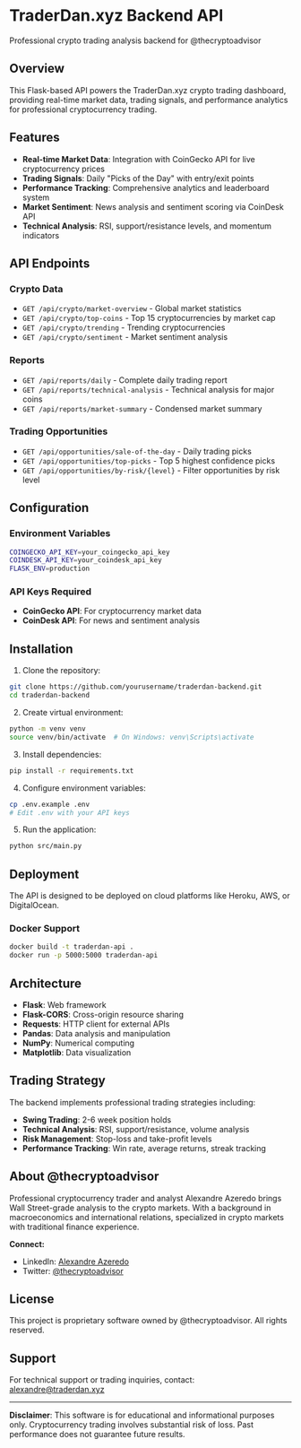 # TraderDan.xyz Backend API

Professional crypto trading analysis backend for @thecryptoadvisor

## Overview

This Flask-based API powers the TraderDan.xyz crypto trading dashboard, providing real-time market data, trading signals, and performance analytics for professional cryptocurrency trading.

## Features

- **Real-time Market Data**: Integration with CoinGecko API for live cryptocurrency prices
- **Trading Signals**: Daily "Picks of the Day" with entry/exit points
- **Performance Tracking**: Comprehensive analytics and leaderboard system
- **Market Sentiment**: News analysis and sentiment scoring via CoinDesk API
- **Technical Analysis**: RSI, support/resistance levels, and momentum indicators

## API Endpoints

### Crypto Data
- `GET /api/crypto/market-overview` - Global market statistics
- `GET /api/crypto/top-coins` - Top 15 cryptocurrencies by market cap
- `GET /api/crypto/trending` - Trending cryptocurrencies
- `GET /api/crypto/sentiment` - Market sentiment analysis

### Reports
- `GET /api/reports/daily` - Complete daily trading report
- `GET /api/reports/technical-analysis` - Technical analysis for major coins
- `GET /api/reports/market-summary` - Condensed market summary

### Trading Opportunities
- `GET /api/opportunities/sale-of-the-day` - Daily trading picks
- `GET /api/opportunities/top-picks` - Top 5 highest confidence picks
- `GET /api/opportunities/by-risk/{level}` - Filter opportunities by risk level

## Configuration

### Environment Variables
```bash
COINGECKO_API_KEY=your_coingecko_api_key
COINDESK_API_KEY=your_coindesk_api_key
FLASK_ENV=production
```

### API Keys Required
- **CoinGecko API**: For cryptocurrency market data
- **CoinDesk API**: For news and sentiment analysis

## Installation

1. Clone the repository:
```bash
git clone https://github.com/yourusername/traderdan-backend.git
cd traderdan-backend
```

2. Create virtual environment:
```bash
python -m venv venv
source venv/bin/activate  # On Windows: venv\Scripts\activate
```

3. Install dependencies:
```bash
pip install -r requirements.txt
```

4. Configure environment variables:
```bash
cp .env.example .env
# Edit .env with your API keys
```

5. Run the application:
```bash
python src/main.py
```

## Deployment

The API is designed to be deployed on cloud platforms like Heroku, AWS, or DigitalOcean.

### Docker Support
```bash
docker build -t traderdan-api .
docker run -p 5000:5000 traderdan-api
```

## Architecture

- **Flask**: Web framework
- **Flask-CORS**: Cross-origin resource sharing
- **Requests**: HTTP client for external APIs
- **Pandas**: Data analysis and manipulation
- **NumPy**: Numerical computing
- **Matplotlib**: Data visualization

## Trading Strategy

The backend implements professional trading strategies including:

- **Swing Trading**: 2-6 week position holds
- **Technical Analysis**: RSI, support/resistance, volume analysis
- **Risk Management**: Stop-loss and take-profit levels
- **Performance Tracking**: Win rate, average returns, streak tracking

## About @thecryptoadvisor

Professional cryptocurrency trader and analyst Alexandre Azeredo brings Wall Street-grade analysis to the crypto markets. With a background in macroeconomics and international relations, specialized in crypto markets with traditional finance experience.

**Connect:**
- LinkedIn: [Alexandre Azeredo](https://www.linkedin.com/in/alexandre-azeredo/)
- Twitter: [@thecryptoadvisor](https://twitter.com/thecryptoadvisor)

## License

This project is proprietary software owned by @thecryptoadvisor. All rights reserved.

## Support

For technical support or trading inquiries, contact: alexandre@traderdan.xyz

---

**Disclaimer**: This software is for educational and informational purposes only. Cryptocurrency trading involves substantial risk of loss. Past performance does not guarantee future results.

